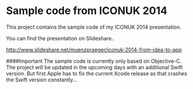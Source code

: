 # Sample code from ICONUK 2014

This project contains the sample code of my ICONUK 2014 presentation.

You can find the presentation on Slideshare..

http://www.slideshare.net/muenzpraeger/iconuk-2014-from-idea-to-app


####Important
The sample code is currently only based on Objective-C. The project will be updated in the upcoming days with an additional Swift version. But first Apple has to fix the current Xcode release as that crashes the Swift version constantly...
